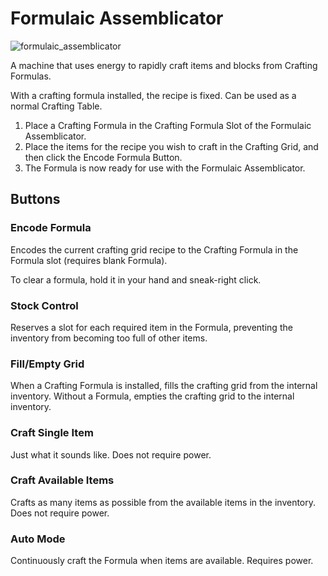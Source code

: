 # Formulaic Assemblicator
![formulaic_assemblicator](item:mekanism:formulaic_assemblicator,mekanism:crafting_formula)

A machine that uses energy to rapidly craft items and blocks from Crafting Formulas.

With a crafting formula installed, the recipe is fixed. Can be used as a normal Crafting Table.

1. Place a Crafting Formula in the Crafting Formula Slot of the Formulaic Assemblicator.
2. Place the items for the recipe you wish to craft in the Crafting Grid, and then click the Encode Formula Button.
3. The Formula is now ready for use with the Formulaic Assemblicator.

## Buttons
### Encode Formula
Encodes the current crafting grid recipe to the Crafting Formula in the Formula slot (requires blank Formula).

To clear a formula, hold it in your hand and sneak-right click.

### Stock Control
Reserves a slot for each required item in the Formula, preventing the inventory from becoming too full of other items.

### Fill/Empty Grid
When a Crafting Formula is installed, fills the crafting grid from the internal inventory. Without a Formula, empties the crafting grid to the internal inventory.

### Craft Single Item
Just what it sounds like. Does not require power.

### Craft Available Items
Crafts as many items as possible from the available items in the inventory. Does not require power.

### Auto Mode
Continuously craft the Formula when items are available. Requires power.
